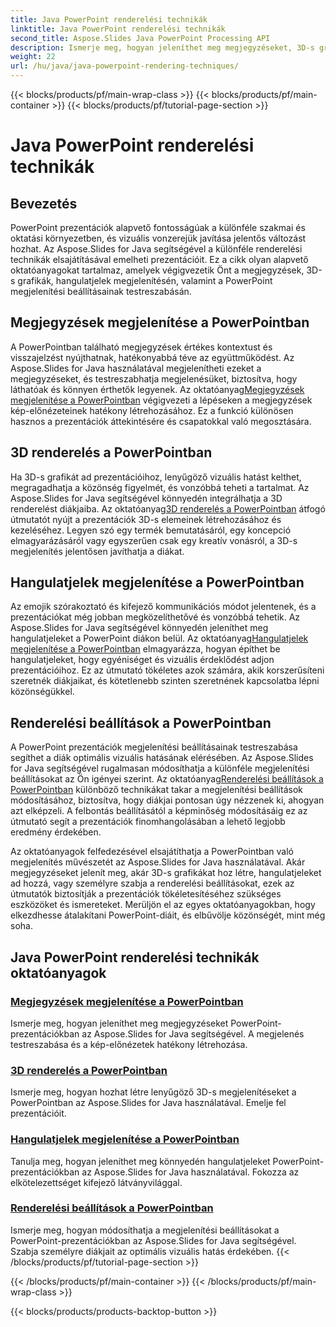 ```yaml
---
title: Java PowerPoint renderelési technikák
linktitle: Java PowerPoint renderelési technikák
second_title: Aspose.Slides Java PowerPoint Processing API
description: Ismerje meg, hogyan jeleníthet meg megjegyzéseket, 3D-s grafikákat, hangulatjeleket és egyebeket a PowerPointban az Aspose.Slides for Java segítségével. Átfogó oktatóanyagok a továbbfejlesztett prezentációkhoz.
weight: 22
url: /hu/java/java-powerpoint-rendering-techniques/
---
```


{{< blocks/products/pf/main-wrap-class >}}
{{< blocks/products/pf/main-container >}}
{{< blocks/products/pf/tutorial-page-section >}}

# Java PowerPoint renderelési technikák


## Bevezetés

PowerPoint prezentációk alapvető fontosságúak a különféle szakmai és oktatási környezetben, és vizuális vonzerejük javítása jelentős változást hozhat. Az Aspose.Slides for Java segítségével a különféle renderelési technikák elsajátításával emelheti prezentációit. Ez a cikk olyan alapvető oktatóanyagokat tartalmaz, amelyek végigvezetik Önt a megjegyzések, 3D-s grafikák, hangulatjelek megjelenítésén, valamint a PowerPoint megjelenítési beállításainak testreszabásán.

## Megjegyzések megjelenítése a PowerPointban

 A PowerPointban található megjegyzések értékes kontextust és visszajelzést nyújthatnak, hatékonyabbá téve az együttműködést. Az Aspose.Slides for Java használatával megjelenítheti ezeket a megjegyzéseket, és testreszabhatja megjelenésüket, biztosítva, hogy láthatóak és könnyen érthetők legyenek. Az oktatóanyag[Megjegyzések megjelenítése a PowerPointban](./render-comments-powerpoint/) végigvezeti a lépéseken a megjegyzések kép-előnézeteinek hatékony létrehozásához. Ez a funkció különösen hasznos a prezentációk áttekintésére és csapatokkal való megosztására.

## 3D renderelés a PowerPointban

Ha 3D-s grafikát ad prezentációihoz, lenyűgöző vizuális hatást kelthet, megragadhatja a közönség figyelmét, és vonzóbbá teheti a tartalmat. Az Aspose.Slides for Java segítségével könnyedén integrálhatja a 3D renderelést diákjaiba. Az oktatóanyag[3D renderelés a PowerPointban](./3d-rendering-powerpoint/) átfogó útmutatót nyújt a prezentációk 3D-s elemeinek létrehozásához és kezeléséhez. Legyen szó egy termék bemutatásáról, egy koncepció elmagyarázásáról vagy egyszerűen csak egy kreatív vonásról, a 3D-s megjelenítés jelentősen javíthatja a diákat.

## Hangulatjelek megjelenítése a PowerPointban

 Az emojik szórakoztató és kifejező kommunikációs módot jelentenek, és a prezentációkat még jobban megközelíthetővé és vonzóbbá tehetik. Az Aspose.Slides for Java segítségével könnyedén jeleníthet meg hangulatjeleket a PowerPoint diákon belül. Az oktatóanyag[Hangulatjelek megjelenítése a PowerPointban](./render-emojis-powerpoint/) elmagyarázza, hogyan építhet be hangulatjeleket, hogy egyéniséget és vizuális érdeklődést adjon prezentációihoz. Ez az útmutató tökéletes azok számára, akik korszerűsíteni szeretnék diákjaikat, és kötetlenebb szinten szeretnének kapcsolatba lépni közönségükkel.

## Renderelési beállítások a PowerPointban

 A PowerPoint prezentációk megjelenítési beállításainak testreszabása segíthet a diák optimális vizuális hatásának elérésében. Az Aspose.Slides for Java segítségével rugalmasan módosíthatja a különféle megjelenítési beállításokat az Ön igényei szerint. Az oktatóanyag[Renderelési beállítások a PowerPointban](./render-options-powerpoint/) különböző technikákat takar a megjelenítési beállítások módosításához, biztosítva, hogy diákjai pontosan úgy nézzenek ki, ahogyan azt elképzeli. A felbontás beállításától a képminőség módosításáig ez az útmutató segít a prezentációk finomhangolásában a lehető legjobb eredmény érdekében.

Az oktatóanyagok felfedezésével elsajátíthatja a PowerPointban való megjelenítés művészetét az Aspose.Slides for Java használatával. Akár megjegyzéseket jelenít meg, akár 3D-s grafikákat hoz létre, hangulatjeleket ad hozzá, vagy személyre szabja a renderelési beállításokat, ezek az útmutatók biztosítják a prezentációk tökéletesítéséhez szükséges eszközöket és ismereteket. Merüljön el az egyes oktatóanyagokban, hogy elkezdhesse átalakítani PowerPoint-diáit, és elbűvölje közönségét, mint még soha.
## Java PowerPoint renderelési technikák oktatóanyagok
### [Megjegyzések megjelenítése a PowerPointban](./render-comments-powerpoint/)
Ismerje meg, hogyan jeleníthet meg megjegyzéseket PowerPoint-prezentációkban az Aspose.Slides for Java segítségével. A megjelenés testreszabása és a kép-előnézetek hatékony létrehozása.
### [3D renderelés a PowerPointban](./3d-rendering-powerpoint/)
Ismerje meg, hogyan hozhat létre lenyűgöző 3D-s megjelenítéseket a PowerPointban az Aspose.Slides for Java használatával. Emelje fel prezentációit.
### [Hangulatjelek megjelenítése a PowerPointban](./render-emojis-powerpoint/)
Tanulja meg, hogyan jeleníthet meg könnyedén hangulatjeleket PowerPoint-prezentációkban az Aspose.Slides for Java használatával. Fokozza az elkötelezettséget kifejező látványvilággal.
### [Renderelési beállítások a PowerPointban](./render-options-powerpoint/)
Ismerje meg, hogyan módosíthatja a megjelenítési beállításokat a PowerPoint-prezentációkban az Aspose.Slides for Java segítségével. Szabja személyre diákjait az optimális vizuális hatás érdekében.
{{< /blocks/products/pf/tutorial-page-section >}}

{{< /blocks/products/pf/main-container >}}
{{< /blocks/products/pf/main-wrap-class >}}

{{< blocks/products/products-backtop-button >}}
